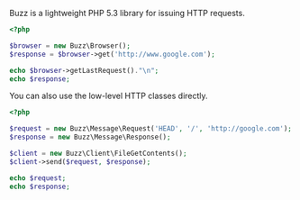 Buzz is a lightweight PHP 5.3 library for issuing HTTP requests.

```php
<?php

$browser = new Buzz\Browser();
$response = $browser->get('http://www.google.com');

echo $browser->getLastRequest()."\n";
echo $response;
```

You can also use the low-level HTTP classes directly.

```php
<?php

$request = new Buzz\Message\Request('HEAD', '/', 'http://google.com');
$response = new Buzz\Message\Response();

$client = new Buzz\Client\FileGetContents();
$client->send($request, $response);

echo $request;
echo $response;
```
